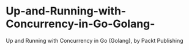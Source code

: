 # Up-and-Running-with-Concurrency-in-Go-Golang-

Up and Running with Concurrency in Go (Golang), by Packt Publishing
